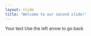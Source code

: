 ```yaml
---
layout: slide
title: "Welcome to our second slide!"
---
```

Your text
Use the left arrow to go back


